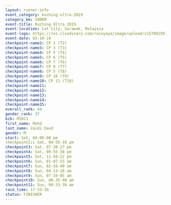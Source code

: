 ```yaml
---
layout: runner-info 
event_category: kuching-ultra-2019 
category_km: 100KM 
event-title: Kuching Ultra 2019
event-location: Cat City, Sarawak, Malaysia 
event-logo: https://res.cloudinary.com/raceyaya/image/upload/v1570025915/logo/kuching_ultra_jsvtue.jpg 
event-date: 03-10-19 
checkpoint-name2: CP 1 (T2) 
checkpoint-name3: CP 3 (T3) 
checkpoint-name4: CP 5 (T4) 
checkpoint-name5: CP 6 (T5) 
checkpoint-name6: CP 7 (T6) 
checkpoint-name7: CP 8 (T7) 
checkpoint-name8: CP 5 (T8) 
checkpoint-name9: CP 10 (T9) 
checkpoint-name10: CP 11 (T10) 
checkpoint-name11:  
checkpoint-name12: 
checkpoint-name13: 
checkpoint-name14: 
checkpoint-name15: 
overall_rank: 44
gender_rank: 37
bib: M1021
first_name: Mohd
last_name: Zaidi Daud
gender: M
start: Sat, 04-00-00 pm
checkpoint2:: Sat, 04-55-18 pm
checkpoint3: Sat, 07-30-27 pm
checkpoint4: Sat, 09-55-38 pm
checkpoint5: Sat, 11-50-22 pm
checkpoint6: Sun, 01-07-53 am
checkpoint7: Sun, 02-56-40 am
checkpoint8: Sun, 04-13-18 am
checkpoint9: Sun, 07-19-05 am
checkpoint10: Sun, 08-35-40 am
checkpoint11: Sun, 09-33-30 am
race_time: 17-33-30
status: FINISHER
---
```

